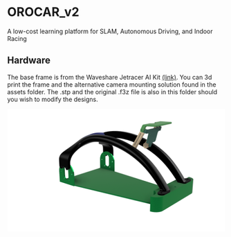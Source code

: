 # OROCAR_v2
A low-cost learning platform for SLAM, Autonomous Driving, and Indoor Racing

## Hardware
The base frame is from the Waveshare Jetracer AI Kit [(link)](https://www.waveshare.com/jetracer-ai-kit.htm). You can 3d print the frame and the alternative camera mounting solution found in the assets folder. The .stp and the original .f3z file is also in this folder should you wish to modify the designs.

![Car Frame](/images/Car_Frame.png)
